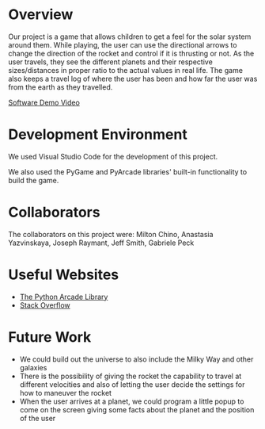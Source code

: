 # Overview

Our project is a game that allows children to get a feel for the solar system around them. While playing, the user can use the directional arrows to change the direction of the rocket and control if it is thrusting or not. As the user travels, they see the different planets and their respective sizes/distances in proper ratio to the actual values in real life. The game also keeps a travel log of where the user has been and how far the user was from the earth as they travelled.

[Software Demo Video](https://www.loom.com/share/10f421378aa747aaa94a023024e705ea)

# Development Environment

We used Visual Studio Code for the development of this project.

We also used the PyGame and PyArcade libraries' built-in functionality to build the game. 

# Collaborators
The collaborators on this project were:
Milton Chino, 
Anastasia Yazvinskaya, 
Joseph Raymant, 
Jeff Smith, 
Gabriele Peck

# Useful Websites
* [The Python Arcade Library](https://api.arcade.academy/en/latest/)
* [Stack Overflow](https://stackoverflow.com/)

# Future Work
* We could build out the universe to also include the Milky Way and other galaxies
* There is the possibility of giving the rocket the capability to travel at different velocities and also of letting the user decide the settings for how to maneuver the rocket
* When the user arrives at a planet, we could program a little popup to come on the screen giving some facts about the planet and the position of the user

